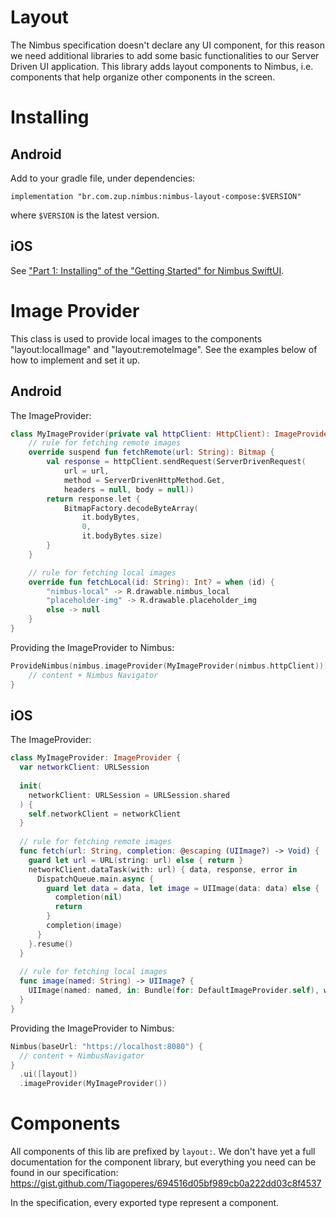 # Layout
The Nimbus specification doesn't declare any UI component, for this reason we need additional libraries to add some basic functionalities to our
Server Driven UI application. This library adds layout components to Nimbus, i.e. components that help organize other components in the screen.

# Installing

## Android
Add to your gradle file, under dependencies:
```
implementation "br.com.zup.nimbus:nimbus-layout-compose:$VERSION"
```

where `$VERSION` is the latest version.

## iOS
See ["Part 1: Installing" of the "Getting Started" for Nimbus SwiftUI](../swiftui/getting-started.md#1-Installing).

# Image Provider
This class is used to provide local images to the components "layout:localImage" and "layout:remoteImage". See the examples below of how to implement and set it up.

## Android
The ImageProvider:
```kt
class MyImageProvider(private val httpClient: HttpClient): ImageProvider {
    // rule for fetching remote images
    override suspend fun fetchRemote(url: String): Bitmap {
        val response = httpClient.sendRequest(ServerDrivenRequest(
            url = url,
            method = ServerDrivenHttpMethod.Get,
            headers = null, body = null))
        return response.let {
            BitmapFactory.decodeByteArray(
                it.bodyBytes,
                0,
                it.bodyBytes.size)
        }
    }

    // rule for fetching local images
    override fun fetchLocal(id: String): Int? = when (id) {
        "nimbus-local" -> R.drawable.nimbus_local
        "placeholder-img" -> R.drawable.placeholder_img
        else -> null
    }
}
```

Providing the ImageProvider to Nimbus:

```kt
ProvideNimbus(nimbus.imageProvider(MyImageProvider(nimbus.httpClient))) {
    // content + Nimbus Navigator
}
```

## iOS
The ImageProvider:

```swift
class MyImageProvider: ImageProvider {
  var networkClient: URLSession
  
  init(
    networkClient: URLSession = URLSession.shared
  ) {
    self.networkClient = networkClient
  }
  
  // rule for fetching remote images
  func fetch(url: String, completion: @escaping (UIImage?) -> Void) {    
    guard let url = URL(string: url) else { return }
    networkClient.dataTask(with: url) { data, response, error in
      DispatchQueue.main.async {
        guard let data = data, let image = UIImage(data: data) else {
          completion(nil)
          return
        }
        completion(image)
      }
    }.resume()
  }
  
  // rule for fetching local images
  func image(named: String) -> UIImage? {
    UIImage(named: named, in: Bundle(for: DefaultImageProvider.self), with: nil)
  }
}
```

Providing the ImageProvider to Nimbus:
```swift
Nimbus(baseUrl: "https://localhost:8080") {
  // content + NimbusNavigator
}
  .ui([layout])
  .imageProvider(MyImageProvider())
```

# Components
All components of this lib are prefixed by `layout:`. We don't have yet a full documentation for the component library, but everything you need can be found in our specification: https://gist.github.com/Tiagoperes/694516d05bf989cb0a222dd03c8f4537

In the specification, every exported type represent a component.
